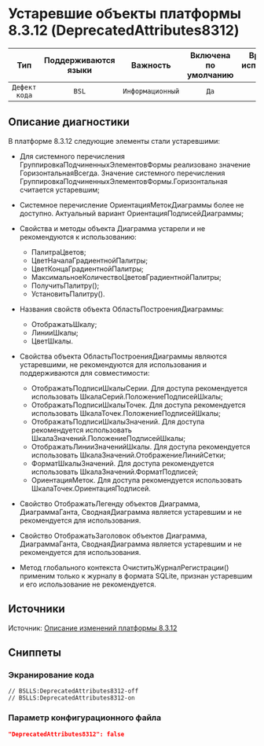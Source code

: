 # Устаревшие объекты платформы 8.3.12 (DeprecatedAttributes8312)

| Тип | Поддерживаются<br/>языки | Важность | Включена<br/>по умолчанию | Время на<br/>исправление (мин) | Тэги |
| :-: | :-: | :-: | :-: | :-: | :-: |
| `Дефект кода` | `BSL` | `Информационный` | `Да` | `1` | `deprecated` |

<!-- Блоки выше заполняются автоматически, не трогать -->
## Описание диагностики
<!-- Описание диагностики заполняется вручную. Необходимо понятным языком описать смысл и схему работу -->
В платформе 8.3.12 следующие элементы стали устаревшими:
* Для системного перечисления ГруппировкаПодчиненныхЭлементовФормы реализовано значение ГоризонтальнаяВсегда.
Значение системного перечисления ГруппировкаПодчиненныхЭлементовФормы.Горизонтальная считается устаревшим;
* Системное перечисление ОриентацияМетокДиаграммы более не доступно. Актуальный вариант ОриентацияПодписейДиаграммы;
* Свойства и методы объекта Диаграмма устарели и не рекомендуются к использованию: 
   * ПалитраЦветов;
   * ЦветНачалаГрадиентнойПалитры;
   * ЦветКонцаГрадиентнойПалитры; 
   * МаксимальноеКоличествоЦветовГрадиентнойПалитры; 
   * ПолучитьПалитру();
   * УстановитьПалитру().
* Названия свойств объекта ОбластьПостроенияДиаграммы:
   * ОтображатьШкалу;
   * ЛинииШкалы;
   * ЦветШкалы.
* Свойства объекта ОбластьПостроенияДиаграммы являются устаревшими, 
не рекомендуются для использования и поддерживаются для совместимости:
  
   * ОтображатьПодписиШкалыСерии. Для доступа рекомендуется использовать ШкалаСерий.ПоложениеПодписейШкалы;
   * ОтображатьПодписиШкалыТочек. Для доступа рекомендуется использовать ШкалаТочек.ПоложениеПодписейШкалы;
   * ОтображатьПодписиШкалыЗначений. Для доступа рекомендуется использовать ШкалаЗначений.ПоложениеПодписейШкалы;
   * ОтображатьЛинииЗначенийШкалы. Для доступа рекомендуется использовать ШкалаЗначений.ОтображениеЛинийСетки;
   * ФорматШкалыЗначений. Для доступа рекомендуется использовать ШкалаЗначений.ФорматПодписей;
   * ОриентацияМеток. Для доступа рекомендуется использовать ШкалаТочек.ОриентацияПодписей.
* Свойство ОтображатьЛегенду объектов Диаграмма, ДиаграммаГанта, СводнаяДиаграмма является устаревшим 
и не рекомендуется для использования.
* Свойство ОтображатьЗаголовок объектов Диаграмма, ДиаграммаГанта, СводнаяДиаграмма является устаревшим и
 не рекомендуется для использования.
* Метод глобального контекста ОчиститьЖурналРегистрации() 
применим только к журналу в формата SQLite, признан устаревшим и его использование не рекомендуется.
  
## Источники
<!-- Необходимо указывать ссылки на все источники, из которых почерпнута информация для создания диагностики -->
<!-- Примеры источников

* Источник: [Стандарт: Тексты модулей](https://its.1c.ru/db/v8std#content:456:hdoc)
* Полезная информаця: [Отказ от использования модальных окон](https://its.1c.ru/db/metod8dev#content:5272:hdoc)
* Источник: [Cognitive complexity, ver. 1.4](https://www.sonarsource.com/docs/CognitiveComplexity.pdf) -->
Источник: [Описание изменений платформы 8.3.12](https://dl04.1c.ru/content/Platform/8_3_12_1714/1cv8upd_8_3_12_1714.htm)

## Сниппеты

<!-- Блоки ниже заполняются автоматически, не трогать -->
### Экранирование кода

```bsl
// BSLLS:DeprecatedAttributes8312-off
// BSLLS:DeprecatedAttributes8312-on
```

### Параметр конфигурационного файла

```json
"DeprecatedAttributes8312": false
```
